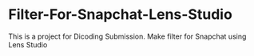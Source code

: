 # Filter-For-Snapchat-Lens-Studio
This is a project for Dicoding Submission. Make filter for Snapchat using Lens Studio
